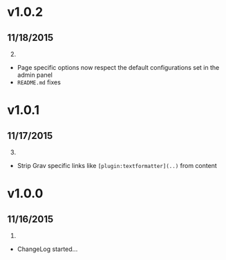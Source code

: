 # v1.0.2
## 11/18/2015

2. [](#improved)
  * Page specific options now respect the default configurations set in the admin panel
  * `README.md` fixes

# v1.0.1
## 11/17/2015

3. [](#bugfix)
  * Strip Grav specific links like `[plugin:textformatter](..)` from content

# v1.0.0
## 11/16/2015

1. [](#new)
  * ChangeLog started...
